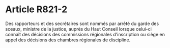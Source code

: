 # Article R821-2

Des rapporteurs et des secrétaires sont nommés par arrêté du garde des sceaux, ministre de la justice, auprès du Haut Conseil lorsque celui-ci connaît des décisions des commissions régionales d'inscription ou siège en appel des décisions des chambres régionales de discipline.